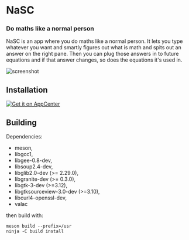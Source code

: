 # NaSC

### Do maths like a normal person


NaSC is an app where you do maths like a normal person. It lets you type whatever you want and smartly figures out what is math and spits out an answer on the right pane. Then you can plug those answers in to future equations and if that answer changes, so does the equations it's used in.

![screenshot](Screenshot.png)



## Installation
[![Get it on AppCenter](https://appcenter.elementary.io/badge.svg)](https://appcenter.elementary.io/com.github.parnold-x.nasc)﻿

## Building
Dependencies:

 * meson,
 * libgcc1,
 * libgee-0.8-dev,
 * libsoup2.4-dev,
 * libglib2.0-dev (>= 2.29.0),
 * libgranite-dev (>= 0.3.0),
 * libgtk-3-dev (>=3.12),
 * libgtksourceview-3.0-dev (>=3.10),
 * libcurl4-openssl-dev,
 * valac

 
then build with:
 
```
meson build --prefix=/usr
ninja -C build install
```
